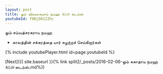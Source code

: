```yaml
---
layout: post
title: ஓம் விசுவாசமாய் நமஹ ௧௦௮ டைம்ஸ்
youtubeId: f9BjD81IZhc
---
```

 
 
 ஓம் சம்வத்சரகராய நமஹ  
 
 -  காலத்தின் சக்கரத்தை யார் சுழற்றச் செய்கிறார்கள் 
 
  
 
  
 
 
 
 
 
 


{% include youtubePlayer.html id=page.youtubeId %}
 
[Next]({{ site.baseurl }}{% link  split2/_posts/2016-02-06-ஓம் சுகாதாய நமஹ ௧௦௮ டைம்ஸ்.md%})
 
